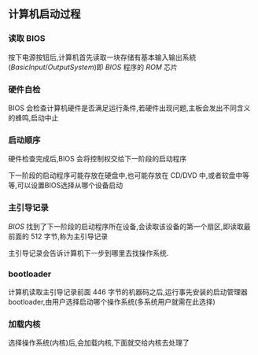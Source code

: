 <!--
 * @Description: 
 * @Version: 1.0
 * @Author: DaLao
 * @Email: dalao_li@163.com
 * @Date: 2021-01-16 17:59:34
 * @LastEditors: dalao
 * @LastEditTime: 2022-04-16 13:34:41
-->

## 计算机启动过程


### 读取 BIOS


按下电源按钮后,计算机首先读取一块存储有基本输入输出系統($Basic Input/Output System$)即 $BIOS$ 程序的 $ROM$ 芯片



### 硬件自检


BIOS 会检查计算机硬件是否满足运行条件,若硬件出现问题,主板会发出不同含义的蜂鸣,启动中止



### 启动顺序


硬件检查完成后,BIOS 会将控制权交给下一阶段的启动程序

下一阶段的启动程序可能存放在硬盘中,也可能存放在 CD/DVD 中,或者软盘中等等,可以设置BIOS选择从哪个设备启动



### 主引导记录


$BIOS$ 找到了下一阶段的启动程序所在设备,会读取该设备的第一个扇区,即读取最前面的 $512$ 字节,称为主引导记录

主引导记录会告诉计算机下一步到哪里去找操作系统.



### bootloader


计算机读取主引导记录前面 $446$ 字节的机器码之后,运行事先安装的启动管理器bootloader,由用户选择启动哪个操作系统(多系统用户就需在此选择)



### 加载内核


选择操作系统(内核)后,会加载内核,下面就交给内核去处理了

